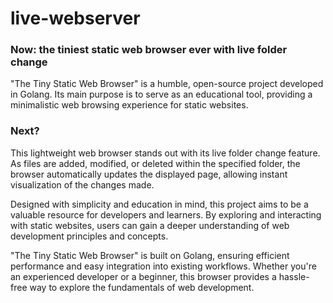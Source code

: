 # live-webserver

### Now: the tiniest static web browser ever with live folder change

"The Tiny Static Web Browser" is a humble, open-source project developed in Golang. Its main purpose is to serve as an educational tool, providing a minimalistic web browsing experience for static websites.

### Next?

This lightweight web browser stands out with its live folder change feature. As files are added, modified, or deleted within the specified folder, the browser automatically updates the displayed page, allowing instant visualization of the changes made.

Designed with simplicity and education in mind, this project aims to be a valuable resource for developers and learners. By exploring and interacting with static websites, users can gain a deeper understanding of web development principles and concepts.

"The Tiny Static Web Browser" is built on Golang, ensuring efficient performance and easy integration into existing workflows. Whether you're an experienced developer or a beginner, this browser provides a hassle-free way to explore the fundamentals of web development.

